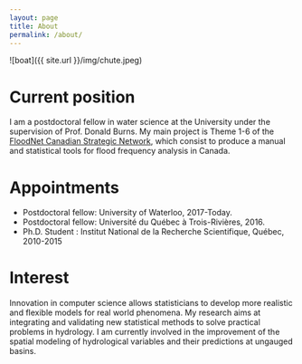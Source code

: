 ```yaml
---
layout: page
title: About
permalink: /about/
---
```


![boat]({{ site.url }}/img/chute.jpeg)

# Current position 

I am a postdoctoral fellow in water science at the University under the supervision of Prof. Donald Burns. 
My main project is Theme 1-6 of the [FloodNet Canadian Strategic Network](http://www.nsercfloodnet.ca), which consist to produce a manual and statistical tools for flood frequency analysis in Canada. 

# Appointments

* Postdoctoral fellow: University of Waterloo, 2017-Today.
* Postdoctoral fellow: Université du Québec à Trois-Rivières, 2016.
* Ph.D. Student : Institut National de la Recherche Scientifique, Québec, 2010-2015
   
# Interest  

Innovation in computer science allows statisticians to develop more realistic and flexible models for real world phenomena. 
My research aims at integrating and validating new statistical methods to solve practical problems in hydrology. 
I am currently involved in the improvement of the spatial modeling of hydrological variables and their predictions at ungauged basins. 

